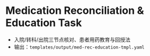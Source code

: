 # Medication Reconciliation & Education Task

- 入院/转科/出院三节点核对、患者用药教育与回授法
- 输出：`templates/output/med-rec-education-tmpl.yaml`
